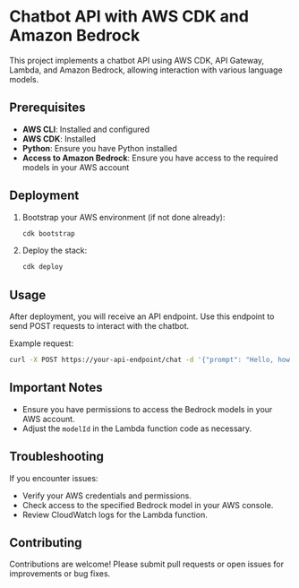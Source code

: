# Chatbot API with AWS CDK and Amazon Bedrock

This project implements a chatbot API using AWS CDK, API Gateway, Lambda, and Amazon Bedrock, allowing interaction with various language models.

## Prerequisites

- **AWS CLI**: Installed and configured
- **AWS CDK**: Installed
- **Python**: Ensure you have Python installed
- **Access to Amazon Bedrock**: Ensure you have access to the required models in your AWS account

## Deployment

1. Bootstrap your AWS environment (if not done already):

   ```bash
   cdk bootstrap
   ```

2. Deploy the stack:

   ```bash
   cdk deploy
   ```

## Usage

After deployment, you will receive an API endpoint. Use this endpoint to send POST requests to interact with the chatbot.

Example request:

```bash
curl -X POST https://your-api-endpoint/chat -d '{"prompt": "Hello, how are you?"}'
```

## Important Notes

- Ensure you have permissions to access the Bedrock models in your AWS account.
- Adjust the `modelId` in the Lambda function code as necessary.

## Troubleshooting

If you encounter issues:

- Verify your AWS credentials and permissions.
- Check access to the specified Bedrock model in your AWS console.
- Review CloudWatch logs for the Lambda function.

## Contributing

Contributions are welcome! Please submit pull requests or open issues for improvements or bug fixes.
